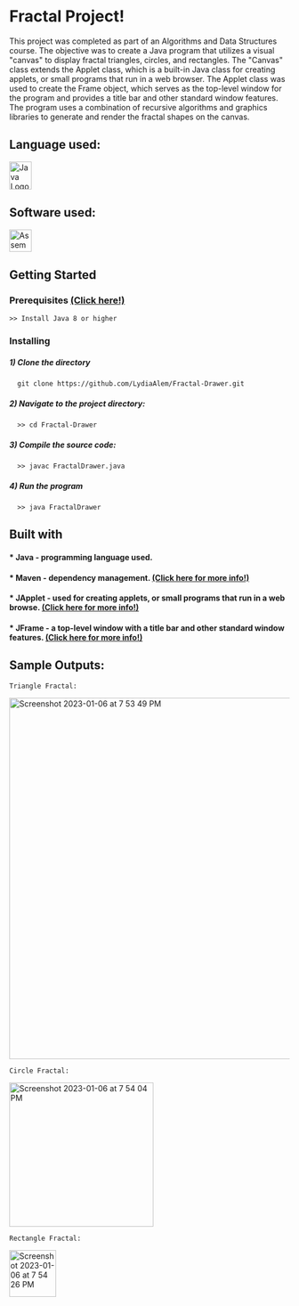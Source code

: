 # Fractal Project!
        
This project was completed as part of an Algorithms and Data Structures course. The objective was to create a 
Java program that utilizes a visual "canvas" to display fractal triangles, circles, and rectangles. The 
"Canvas" class extends the Applet class, which is a built-in Java class for creating applets, or small 
programs that run in a web browser. The Applet class was used to create the Frame object, which serves 
as the top-level window for the program and provides a title bar and other standard window features. 
The program uses a combination of recursive algorithms and graphics libraries to generate and render 
the fractal shapes on the canvas.

## Language used:

<img src="https://github.com/LydiaAlem/Fractal-Drawer/assets/107647071/dc301497-f0c2-4c30-851d-6421b30ff04f" alt="Java Logo" width="40" height="50">

## Software used:

<img src="https://github.com/LydiaAlem/Assembly-LCD-Clock/assets/107647071/06ac4f62-e026-45bc-8292-adb29cfd6c59" alt="Assembly Logo" width="40" height="40"> 

## Getting Started
                
### Prerequisites [(Click here!)](https://code.visualstudio.com/docs/java/java-tutorial)
    >> Install Java 8 or higher
        
### Installing
##### 1) Clone the directory
      git clone https://github.com/LydiaAlem/Fractal-Drawer.git
           
         
##### 2) Navigate to the project directory:
      >> cd Fractal-Drawer
        
##### 3) Compile the source code:
      >> javac FractalDrawer.java
                
##### 4) Run the program
      >> java FractalDrawer
        
        
## Built with

#### * Java - programming language used. 
#### * Maven - dependency management. [(Click here for more info!)](https://spring.io/guides/gs/maven/)
#### * JApplet - used for creating applets, or small programs that run in a web browse. [(Click here for more info!)](https://docs.oracle.com/en/java/javase/11/docs/api/java.desktop/javax/swing/JApplet.html)
#### * JFrame - a top-level window with a title bar and other standard window features.  [(Click here for more info!)](https://docs.oracle.com/javase/7/docs/api/javax/swing/JFrame.html)

        

## Sample Outputs:

    Triangle Fractal:
<img width="649" alt="Screenshot 2023-01-06 at 7 53 49 PM" src="https://user-images.githubusercontent.com/107647071/211126172-ecd304f7-a10b-4ccf-acc8-eae4bacd27dc.png">



    Circle Fractal:
<img width="259" alt="Screenshot 2023-01-06 at 7 54 04 PM" src="https://user-images.githubusercontent.com/107647071/211126185-1dca88d3-d0b0-466d-8b3a-214ec673b603.png">



    Rectangle Fractal:
<img width="84" alt="Screenshot 2023-01-06 at 7 54 26 PM" src="https://user-images.githubusercontent.com/107647071/211126196-147e310b-549e-42bf-b00e-47f61f837df7.png">
